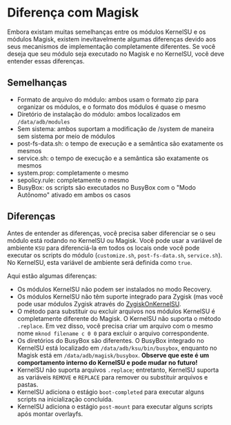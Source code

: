 # Diferença com Magisk

Embora existam muitas semelhanças entre os módulos KernelSU e os módulos Magisk, existem inevitavelmente algumas diferenças devido aos seus mecanismos de implementação completamente diferentes. Se você deseja que seu módulo seja executado no Magisk e no KernelSU, você deve entender essas diferenças.

## Semelhanças

- Formato de arquivo do módulo: ambos usam o formato zip para organizar os módulos, e o formato dos módulos é quase o mesmo
- Diretório de instalação do módulo: ambos localizados em `/data/adb/modules`
- Sem sistema: ambos suportam a modificação de /system de maneira sem sistema por meio de módulos
- post-fs-data.sh: o tempo de execução e a semântica são exatamente os mesmos
- service.sh: o tempo de execução e a semântica são exatamente os mesmos
- system.prop: completamente o mesmo
- sepolicy.rule: completamente o mesmo
- BusyBox: os scripts são executados no BusyBox com o "Modo Autônomo" ativado em ambos os casos

## Diferenças

Antes de entender as diferenças, você precisa saber diferenciar se o seu módulo está rodando no KernelSU ou Magisk. Você pode usar a variável de ambiente `KSU` para diferenciá-la em todos os locais onde você pode executar os scripts do módulo (`customize.sh`, `post-fs-data.sh`, `service.sh`). No KernelSU, esta variável de ambiente será definida como `true`.

Aqui estão algumas diferenças:

- Os módulos KernelSU não podem ser instalados no modo Recovery.
- Os módulos KernelSU não têm suporte integrado para Zygisk (mas você pode usar módulos Zygisk através do [ZygiskOnKernelSU](https://github.com/Dr-TSNG/ZygiskOnKernelSU).
- O método para substituir ou excluir arquivos nos módulos KernelSU é completamente diferente do Magisk. O KernelSU não suporta o método `.replace`. Em vez disso, você precisa criar um arquivo com o mesmo nome `mknod filename c 0 0` para excluir o arquivo correspondente.
- Os diretórios do BusyBox são diferentes. O BusyBox integrado no KernelSU está localizado em `/data/adb/ksu/bin/busybox`, enquanto no Magisk está em `/data/adb/magisk/busybox`. **Observe que este é um comportamento interno do KernelSU e pode mudar no futuro!**
- KernelSU não suporta arquivos `.replace`; entretanto, KernelSU suporta as variáveis ​​`REMOVE` e `REPLACE` para remover ou substituir arquivos e pastas.
- KernelSU adiciona o estágio `boot-completed` para executar alguns scripts na inicialização concluída.
- KernelSU adiciona o estágio `post-mount` para executar alguns scripts após montar overlayfs.
